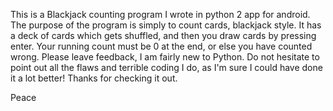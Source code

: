 This is a Blackjack counting program I wrote in python 2 app for android. The purpose of the program is simply to count cards, blackjack style. It has a deck of cards which gets shuffled, and then you draw cards by pressing enter. Your running count must be 0 at the end, or else you have counted wrong. Please leave feedback, I am fairly new to Python. Do not hesitate to point out all the flaws and terrible coding I do, as I'm sure I could have done it a lot better! Thanks for checking it out. 

Peace
